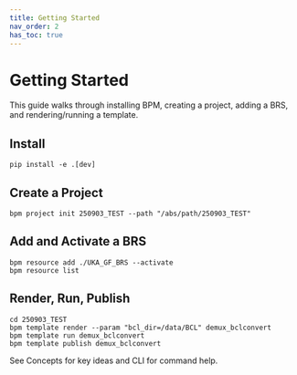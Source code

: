 ```yaml
---
title: Getting Started
nav_order: 2
has_toc: true
---
```


# Getting Started

This guide walks through installing BPM, creating a project, adding a BRS, and rendering/running a template.

## Install

```
pip install -e .[dev]
```

## Create a Project

```
bpm project init 250903_TEST --path "/abs/path/250903_TEST"
```

## Add and Activate a BRS

```
bpm resource add ./UKA_GF_BRS --activate
bpm resource list
```

## Render, Run, Publish

```
cd 250903_TEST
bpm template render --param "bcl_dir=/data/BCL" demux_bclconvert
bpm template run demux_bclconvert
bpm template publish demux_bclconvert
```

See Concepts for key ideas and CLI for command help.
